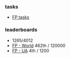### tasks
- [FP tasks](https://www.hackerrank.com/domains/fp?filters%5Bstatus%5D%5B%5D=unsolved)

### leaderboards
- 1265/4012
- [FP - World](https://www.hackerrank.com/leaderboard?page=24&track=fp&type=practice) 462th / 120000
- [FP - UA](https://www.hackerrank.com/leaderboard?filter=Ukraine&filter_on=country&page=1&track=fp&type=practice) 4th / 1200
